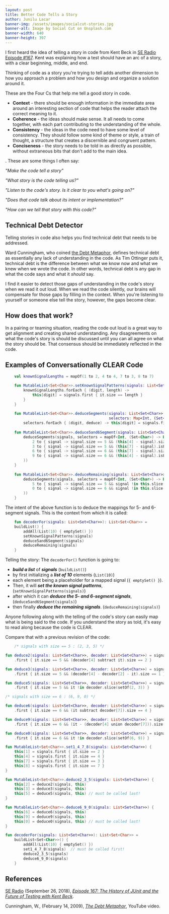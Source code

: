 ```yaml
---
layout: post
title: Better Code Tells a Story
author: Junilu Lacar
banner-img: /assets/images/socialcut-stories.jpg
banner-alt: Image by Social Cut on Unsplash.com
banner-width: 640
banner-height: 397
---
```


I first heard the idea of telling a story in code from Kent Beck in [SE Radio Episode #167](https://www.se-radio.net/2010/09/episode-167-the-history-of-junit-and-the-future-of-testing-with-kent-beck/). Kent was explaining how a test should have an arc of a story, with a clear beginning, middle, and end. 

Thinking of code as a story you're trying to tell adds another dimension to how you approach a problem and how you design and organize a solution around it. 

These are the Four Cs that help me tell a good story in code.
- **Context** - there should be enough information in the immediate area around an interesting section of code that helps the reader attach the correct meaning to it. 
- **Coherence** - the ideas should make sense. It all needs to come together, with each part contributing to the understanding of the whole.
- **Consistency** - the ideas in the code need to have some level of consistency. They should follow some kind of theme or style, a train of thought, a structure that creates a discernible and congruent pattern.
- **Conciseness** - the story needs to be told in as directly as possible, without extraneous bits that don't add to the main idea.

. These are some things I often say:

_"Make the code tell a story"_

_"What story is the code telling us?"_

_"Listen to the code's story. Is it clear to you what's going on?"_

_"Does that code talk about its intent or implementation?"_

_"How can we tell that story with this code?"_

## Technical Debt Detector

Telling stories in code also helps you find technical debt that needs to be addressed. 

Ward Cunningham, who coined [the Debt Metaphor](https://www.youtube.com/watch?v=pqeJFYwnkjE), defines technical debt as essentially any lack of understanding in the code. As Tim Ottinger puts it, technical debt is the difference between what we know now and what we knew when we wrote the code. In other words, technical debt is any gap in what the code says and what it _should_ say.

I find it easier to detect those gaps of understanding in the code's story when we read it out loud. When we read the code silently, our brains will compensate for those gaps by filling in the context. When you're listening to yourself or someone else tell the story, however, the gaps become clear.

## How does that work?

In a pairing or teaming situation, reading the code out loud is a great way to get alignment and creating shared understanding. Any disagreements on what the code's story is should be discussed until you can all agree on what the story should be. That consensus should be immediately reflected in the code.

## Examples of Conversationally CLEAR Code

```kotlin
    val knownSignalLengths = mapOf(1 to 2, 4 to 4, 7 to 3, 8 to 7)

    fun MutableList<Set<Char>>.setKnownSignalPatterns(signals: List<Set<Char>>) {
        knownSignalLengths.forEach { (digit, length) ->
            this[digit] = signals.first { it.size == length }
        }
    }
    
    fun MutableList<Set<Char>>.deduceSegments(signals: List<Set<Char>>, 
                                              selectors: Map<Int, (Set<Char>) -> Boolean>) =
        selectors.forEach { (digit, deduce) -> this[digit] = signals.first { deduce(it) } }
    
    fun MutableList<Set<Char>>.deduce5and6Segment(signals: List<Set<Char>>) {
        deduceSegments(signals, selectors = mapOf<Int, (Set<Char>) -> Boolean>(
            2 to { signal -> signal.size == 5 && (this[4] - signal).size == 2 },
            3 to { signal -> signal.size == 5 && (this[7] - signal).isEmpty() },
            6 to { signal -> signal.size == 6 && (this[7] - signal).size == 1 },
            9 to { signal -> signal.size == 6 && (this[4] - signal).isEmpty() }
        ))
    }
    
    fun MutableList<Set<Char>>.deduceRemaining(signals: List<Set<Char>>) {
        deduceSegments(signals, selectors = mapOf<Int, (Set<Char>) -> Boolean>(
            5 to { signal -> signal.size == 5 && signal !in this.slice(listOf(2, 3)) },
            0 to { signal -> signal.size == 6 && signal !in this.slice(setOf(6, 9)) }
        ))
    }
```

The intent of the above function is to deduce the mappings for 5- and 6-segment signals. This is the context from which
it is called:

```kotlin
    fun decoderFor(signals: List<Set<Char>>): List<Set<Char>> =
    buildList() {
        addAll(List(10) { emptySet() })
        setKnownSignalPatterns(signals)
        deduce5and6Segment(signals)
        deduceRemaining(signals)
    }
```

Telling the story: The `decoderFor()` function is going to:

* **_build a list_** of **_signals_** (`buildList()`)
* by first initializing a **_list of 10_** elements (`List(10)`)
* each element being a placeholder for a mapped signal (`{ emptySet() }`).
* Then, it will **_set the known signal patterns_**, (`setKnownSignalPatterns(signals)`)
* after which it can **_deduce the 5- and 6-segment signals_**, (`deduce5and6Segment(signals)`)
* then finally **_deduce the remaining signals_**. (`deduceRemaining(signals)`)

Anyone following along with the telling of the code's story can easily map what is being said to the code. If you
understand the story as told, it's easy to read along because the code is CLEAR.

Compare that with a previous revision of the code:

```kotlin
    /* signals with size == 5 : (2, 3, 5) */

fun deduce2(signals: List<Set<Char>>, decoder: List<Set<Char>>) = signals
    .first { it.size == 5 && (decoder[4] subtract it).size == 2 }

fun deduce3(signals: List<Set<Char>>, decoder: List<Set<Char>>) = signals
    .first { it.size == 5 && (decoder[4] - decoder[2] - it).size == 1 }

fun deduce5(signals: List<Set<Char>>, decoder: List<Set<Char>>) = signals
    .first { it.size == 5 && it !in decoder.slice(setOf(2, 3)) }

/* signals with size == 6 : (6, 9, 0) */

fun deduce6(signals: List<Set<Char>>, decoder: List<Set<Char>>) = signals
    .first { it.size == 6 && (it subtract decoder[7]).size == 4 }

fun deduce9(signals: List<Set<Char>>, decoder: List<Set<Char>>) = signals
    .first { it.size == 6 && (it - (decoder[4] union decoder[7])).size == 1 }

fun deduce0(signals: List<Set<Char>>, decoder: List<Set<Char>>) = signals
    .first { it.size == 6 && it !in decoder.slice(setOf(6, 9)) }

fun MutableList<Set<Char>>.set1_4_7_8(signals: List<Set<Char>>) {
    this[1] = signals.first { it.size == 2 }
    this[4] = signals.first { it.size == 4 }
    this[7] = signals.first { it.size == 3 }
    this[8] = signals.first { it.size == 7 }
}

fun MutableList<Set<Char>>.deduce2_3_5(signals: List<Set<Char>>) {
    this[2] = deduce2(signals, this)
    this[3] = deduce3(signals, this)
    this[5] = deduce5(signals, this) // must be called last!
}

fun MutableList<Set<Char>>.deduce6_9_0(signals: List<Set<Char>>) {
    this[6] = deduce6(signals, this)
    this[9] = deduce9(signals, this)
    this[0] = deduce0(signals, this) // must be called last!
}

fun decoderFor(signals: List<Set<Char>>): List<Set<Char>> =
    buildList<Set<Char>>() {
        addAll(List(10) { emptySet() })
        set1_4_7_8(signals)  // must be called first!
        deduce2_3_5(signals)
        deduce6_9_0(signals)
    }
```

## References

[SE Radio](https://www.se-radio.net/author/dalestrok/) (September 26, 2018), [_Episode 167: The History of JUnit and the
Future of Testing with Kent
Beck_](https://www.se-radio.net/2010/09/episode-167-the-history-of-junit-and-the-future-of-testing-with-kent-beck/).

Cunningham, W., (February 14, 2009), [_The Debt Metaphor_](https://www.youtube.com/watch?v=pqeJFYwnkjE), YouTube video.